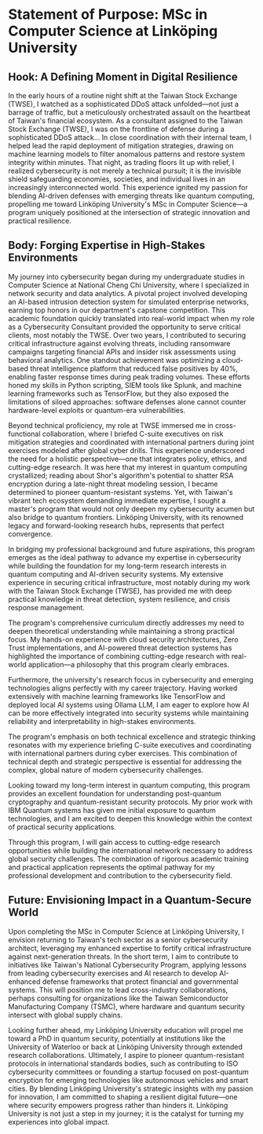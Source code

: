 # Statement of Purpose: MSc in Computer Science at Linköping University

## Hook: A Defining Moment in Digital Resilience

In the early hours of a routine night shift at the Taiwan Stock Exchange (TWSE), I watched as a sophisticated DDoS attack unfolded—not just a barrage of traffic, but a meticulously orchestrated assault on the heartbeat of Taiwan's financial ecosystem. As a consultant assigned to the Taiwan Stock Exchange (TWSE), I was on the frontline of defense during a sophisticated DDoS attack... In close coordination with their internal team, I helped lead the rapid deployment of mitigation strategies, drawing on machine learning models to filter anomalous patterns and restore system integrity within minutes. That night, as trading floors lit up with relief, I realized cybersecurity is not merely a technical pursuit; it is the invisible shield safeguarding economies, societies, and individual lives in an increasingly interconnected world. This experience ignited my passion for blending AI-driven defenses with emerging threats like quantum computing, propelling me toward Linköping University's MSc in Computer Science—a program uniquely positioned at the intersection of strategic innovation and practical resilience.

## Body: Forging Expertise in High-Stakes Environments

My journey into cybersecurity began during my undergraduate studies in Computer Science at National Cheng Chi University, where I specialized in network security and data analytics. A pivotal project involved developing an AI-based intrusion detection system for simulated enterprise networks, earning top honors in our department's capstone competition. This academic foundation quickly translated into real-world impact when my role as a Cybersecurity Consultant provided the opportunity to serve critical clients, most notably the TWSE. Over two years, I contributed to securing critical infrastructure against evolving threats, including ransomware campaigns targeting financial APIs and insider risk assessments using behavioral analytics. One standout achievement was optimizing a cloud-based threat intelligence platform that reduced false positives by 40%, enabling faster response times during peak trading volumes. These efforts honed my skills in Python scripting, SIEM tools like Splunk, and machine learning frameworks such as TensorFlow, but they also exposed the limitations of siloed approaches: software defenses alone cannot counter hardware-level exploits or quantum-era vulnerabilities.

Beyond technical proficiency, my role at TWSE immersed me in cross-functional collaboration, where I briefed C-suite executives on risk mitigation strategies and coordinated with international partners during joint exercises modeled after global cyber drills. This experience underscored the need for a holistic perspective—one that integrates policy, ethics, and cutting-edge research. It was here that my interest in quantum computing crystallized; reading about Shor's algorithm's potential to shatter RSA encryption during a late-night threat modeling session, I became determined to pioneer quantum-resistant systems. Yet, with Taiwan's vibrant tech ecosystem demanding immediate expertise, I sought a master's program that would not only deepen my cybersecurity acumen but also bridge to quantum frontiers. Linköping University, with its renowned legacy and forward-looking research hubs, represents that perfect convergence.

In bridging my professional background and future aspirations, this program emerges as the ideal pathway to advance my expertise in cybersecurity while building the foundation for my long-term research interests in quantum computing and AI-driven security systems. My extensive experience in securing critical infrastructure, most notably during my work with the Taiwan Stock Exchange (TWSE), has provided me with deep practical knowledge in threat detection, system resilience, and crisis response management.

The program's comprehensive curriculum directly addresses my need to deepen theoretical understanding while maintaining a strong practical focus. My hands-on experience with cloud security architectures, Zero Trust implementations, and AI-powered threat detection systems has highlighted the importance of combining cutting-edge research with real-world application—a philosophy that this program clearly embraces.

Furthermore, the university's research focus in cybersecurity and emerging technologies aligns perfectly with my career trajectory. Having worked extensively with machine learning frameworks like TensorFlow and deployed local AI systems using Ollama LLM, I am eager to explore how AI can be more effectively integrated into security systems while maintaining reliability and interpretability in high-stakes environments.

The program's emphasis on both technical excellence and strategic thinking resonates with my experience briefing C-suite executives and coordinating with international partners during cyber exercises. This combination of technical depth and strategic perspective is essential for addressing the complex, global nature of modern cybersecurity challenges.

Looking toward my long-term interest in quantum computing, this program provides an excellent foundation for understanding post-quantum cryptography and quantum-resistant security protocols. My prior work with IBM Quantum systems has given me initial exposure to quantum technologies, and I am excited to deepen this knowledge within the context of practical security applications.

Through this program, I will gain access to cutting-edge research opportunities while building the international network necessary to address global security challenges. The combination of rigorous academic training and practical application represents the optimal pathway for my professional development and contribution to the cybersecurity field.

## Future: Envisioning Impact in a Quantum-Secure World

Upon completing the MSc in Computer Science at Linköping University, I envision returning to Taiwan's tech sector as a senior cybersecurity architect, leveraging my enhanced expertise to fortify critical infrastructure against next-generation threats. In the short term, I aim to contribute to initiatives like Taiwan's National Cybersecurity Program, applying lessons from leading cybersecurity exercises and AI research to develop AI-enhanced defense frameworks that protect financial and governmental systems. This will position me to lead cross-industry collaborations, perhaps consulting for organizations like the Taiwan Semiconductor Manufacturing Company (TSMC), where hardware and quantum security intersect with global supply chains.

Looking further ahead, my Linköping University education will propel me toward a PhD in quantum security, potentially at institutions like the University of Waterloo or back at Linköping University through extended research collaborations. Ultimately, I aspire to pioneer quantum-resistant protocols in international standards bodies, such as contributing to ISO cybersecurity committees or founding a startup focused on post-quantum encryption for emerging technologies like autonomous vehicles and smart cities. By blending Linköping University's strategic insights with my passion for innovation, I am committed to shaping a resilient digital future—one where security empowers progress rather than hinders it. Linköping University is not just a step in my journey; it is the catalyst for turning my experiences into global impact.
